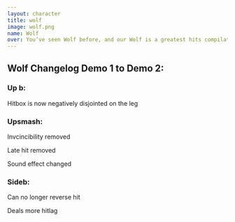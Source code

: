 ```yaml
---
layout: character
title: wolf
image: wolf.png
name: Wolf
over: You’ve seen Wolf before, and our Wolf is a greatest hits compilation of what you love most about this character. Not to mention, for his appearance in Beyond Melee, he has a completely original model. All of his specials work how you’d expect, but have slight tweaks here and there to more perfectly align with Beyond Melee’s balance and design guidelines. Let’s cover a couple unfamiliar bits first. Forward air and up air send at just the right angle and knockback to create a really interesting DI mixup tree, making tough decisions for both players. Down tilt is a double kick launcher with a fresh animation. Dash attack is an in between of Melee Fox and Ultimate Wolf. Bair is more of a swinging kick, with no lingering hitboxes, that sends at a low angle and hurts like hell to get edgeguarded by. Otherwise, he’s mostly what you’d expect. Comfort food. Players who loved Wolf before from any game will love him just as much in Beyond Melee.   
---
```


## Wolf Changelog Demo 1 to Demo 2:

### Up b:

Hitbox is now negatively disjointed on the leg

### Upsmash:

Invcincibility removed

Late hit removed

Sound effect changed

### Sideb:

Can no longer reverse hit

Deals more hitlag

